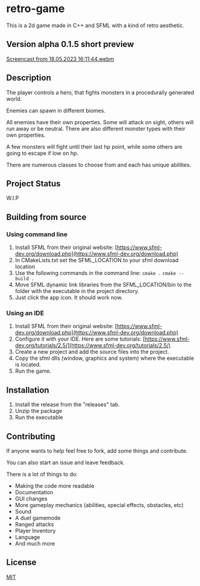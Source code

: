 # retro-game

This is a 2d game made in C++ and SFML with a kind of retro aesthetic.

## Version alpha 0.1.5 short preview
[Screencast from 18.05.2023 16:11:44.webm](https://github.com/sebe324/retro-game/assets/58781463/dbf247eb-723e-4829-8a6e-fc5e821885e2)

## Description

The player controls a hero, that fights monsters in a procedurally generated world.



Enemies can spawn in different biomes.

All enemies have their own properties. Some will attack on sight, others will run away or be neutral.
There are also different monster types with their own properties. 

A few monsters will fight until their last hp point, while some others are going to escape if low on hp.

There are numerous classes to choose from and each has unique abilities.




## Project Status
W.I.P

## Building from source

### Using command line

1. Install SFML from their original website: [https://www.sfml-dev.org/download.php](https://www.sfml-dev.org/download.php)
2. In CMakeLists.txt set the SFML_LOCATION to your sfml download location
3. Use the following commands in the command line:
    ```cmake .```
   ```cmake --build .```
4. Move SFML dynamic link libraries from the SFML_LOCATION/bin to the folder with the executable in the project directory.
5. Just click the app icon. It should work now.
### Using an IDE
1. Install SFML from their original website: [https://www.sfml-dev.org/download.php](https://www.sfml-dev.org/download.php)
2. Configure it with your IDE. Here are some tutorials: [https://www.sfml-dev.org/tutorials/2.5/](https://www.sfml-dev.org/tutorials/2.5/)
3. Create a new project and add the source files into the project.
4. Copy the sfml dlls (window, graphics and system) where the executable is located.
5. Run the game.

## Installation
 
1. Install the release from the "releases" tab.
2. Unzip the package
3. Run the executable

## Contributing

If anyone wants to help feel free to fork, add some things and contribute.

You can also start an issue and leave feedback. 

There is a lot of things to do:

 - Making the code more readable
 - Documentation
 - GUI changes
 - More gameplay mechanics (abilities, special effects, obstacles, etc)
 - Sound
 - A duel gamemode
 - Ranged attacks
 - Player Inventory
 - Language 
 - And much more
 

## License

[MIT](https://choosealicense.com/licenses/mit/)
